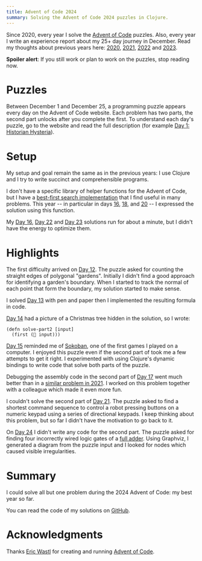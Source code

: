 ```yaml
---
title: Advent of Code 2024
summary: Solving the Advent of Code 2024 puzzles in Clojure.
---
```


Since 2020, every year I solve the [Advent of Code](https://adventofcode.com/)
puzzles.  Also, every year I write an experience report about my 25+ day
journey in December.  Read my thoughts about previous years here:
[2020][Aoc2020], [2021][Aoc2021], [2022][AoC2022] and [2023][AoC2023].

**Spoiler alert**: If you still work or plan to work on the puzzles, stop
reading now.

# Puzzles

Between December 1 and December 25, a programming puzzle appears every day on
the Advent of Code website.  Each problem has two parts, the second part
unlocks after you complete the first.  To understand each day's puzzle, go to
the website and read the full description (for example [Day 1: Historian
Hysteria](https://adventofcode.com/2024/day/1)).

# Setup

My setup and goal remain the same as in the previous years: I use Clojure and I
try to write succinct and comprehensible programs.

I don't have a specific library of helper functions for the Advent of Code, but
I have a [best-first search implementation][search] that I find useful in many
problems. This year -- in particular in days [16][Day16], [18][Day18], and
[20][Day20] -- I expressed the solution using this function.

My [Day 16][Day16], [Day 22][Day22] and [Day 23][Day23] solutions run for about
a minute, but I didn't have the energy to optimize them.

# Highlights

The first difficulty arrived on [Day 12][Day12].  The puzzle asked for counting
the straight edges of polygonal "gardens".  Initially I didn't find a good
approach for identifying a garden's boundary.  When I started to track the
normal of each point that form the boundary, my solution started to make sense.

I solved [Day 13][Day13] with pen and paper then I implemented the resulting
formula in code.

[Day 14][Day14] had a picture of a Christmas tree hidden in the solution, so I wrote:

```text
(defn solve-part2 [input]
  (first (🎄 input)))
```

[Day 15][Day15] reminded me of
[Sokoban](https://en.wikipedia.org/wiki/Sokoban), one of the first games I
played on a computer.  I enjoyed this puzzle even if the second part of took me
a few attempts to get it right.  I experimented with using Clojure's dynamic
bindings to write  code that solve both parts of the puzzle.

Debugging the assembly code in the second part of [Day 17][Day17] went much
better than in a [similar problem in
2021](https://adventofcode.com/2021/day/24).  I worked on this problem together
with a colleague which made it even more fun.

I couldn't solve the second part of [Day 21][Day21].  The puzzle asked to find
a shortest command sequence to control a robot pressing buttons on a numeric
keypad using a series of directional keypads.  I keep thinking about this
problem, but so far I didn't have the motivation to go back to it.

On [Day 24][Day24] I didn't write any code for the second part.  The puzzle
asked for finding four incorrectly wired logic gates of a [full
adder](https://en.wikipedia.org/wiki/Adder_(electronics)#Full_adder).  Using
Graphviz, I generated a diagram from the puzzle input and I looked for nodes
which caused visible irregularities.

# Summary

I could solve all but one problem during the 2024 Advent of Code: my best year
so far.

You can read the code of my solutions on [GitHub][Repo].

# Acknowledgments

Thanks [Eric Wastl](https://twitter.com/ericwastl) for creating and running
[Advent of Code](https://adventofcode.com).

[AoC2020]: {filename}/2020-12-25-Advent-of-Code.markdown
[AoC2021]: {filename}/2021-12-25-Advent-of-Code.markdown
[AoC2022]: {filename}/2022-12-25-Advent-of-Code.markdown
[AoC2023]: {filename}/2023-12-25-Advent-of-Code.markdown

[Repo]: https://github.com/wagdav/advent-of-code-2024

[Reddit]: https://www.reddit.com/r/adventofcode/

[search]: https://github.com/wagdav/advent-of-code/blob/main/src/aoc2024/search.clj#L30

[Day01]: https://github.com/wagdav/advent-of-code/blob/main/src/aoc2024/day01.clj
[Day02]: https://github.com/wagdav/advent-of-code/blob/main/src/aoc2024/day02.clj
[Day03]: https://github.com/wagdav/advent-of-code/blob/main/src/aoc2024/day03.clj
[Day04]: https://github.com/wagdav/advent-of-code/blob/main/src/aoc2024/day04.clj
[Day05]: https://github.com/wagdav/advent-of-code/blob/main/src/aoc2024/day05.clj
[Day06]: https://github.com/wagdav/advent-of-code/blob/main/src/aoc2024/day06.clj
[Day07]: https://github.com/wagdav/advent-of-code/blob/main/src/aoc2024/day07.clj
[Day08]: https://github.com/wagdav/advent-of-code/blob/main/src/aoc2024/day08.clj
[Day09]: https://github.com/wagdav/advent-of-code/blob/main/src/aoc2024/day09.clj
[Day10]: https://github.com/wagdav/advent-of-code/blob/main/src/aoc2024/day10.clj
[Day11]: https://github.com/wagdav/advent-of-code/blob/main/src/aoc2024/day11.clj
[Day12]: https://github.com/wagdav/advent-of-code/blob/main/src/aoc2024/day12.clj
[Day13]: https://github.com/wagdav/advent-of-code/blob/main/src/aoc2024/day13.clj
[Day14]: https://github.com/wagdav/advent-of-code/blob/main/src/aoc2024/day14.clj
[Day15]: https://github.com/wagdav/advent-of-code/blob/main/src/aoc2024/day15.clj
[Day16]: https://github.com/wagdav/advent-of-code/blob/main/src/aoc2024/day16.clj
[Day17]: https://github.com/wagdav/advent-of-code/blob/main/src/aoc2024/day17.clj
[Day18]: https://github.com/wagdav/advent-of-code/blob/main/src/aoc2024/day18.clj
[Day19]: https://github.com/wagdav/advent-of-code/blob/main/src/aoc2024/day19.clj
[Day20]: https://github.com/wagdav/advent-of-code/blob/main/src/aoc2024/day20.clj
[Day21]: https://github.com/wagdav/advent-of-code/blob/main/src/aoc2024/day21.clj
[Day22]: https://github.com/wagdav/advent-of-code/blob/main/src/aoc2024/day22.clj
[Day23]: https://github.com/wagdav/advent-of-code/blob/main/src/aoc2024/day23.clj
[Day24]: https://github.com/wagdav/advent-of-code/blob/main/src/aoc2024/day24.clj
[Day25]: https://github.com/wagdav/advent-of-code/blob/main/src/aoc2024/day25.clj
